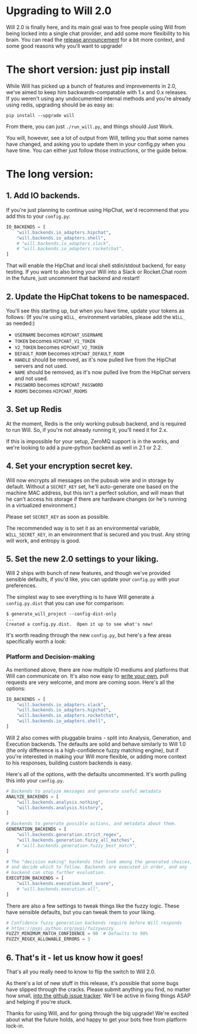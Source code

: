 <h1>Upgrading to Will 2.0</h1>

Will 2.0 is finally here, and its main goal was to free people using Will from being locked into a single chat provider, and add some more flexibility to his brain.  You can read the [release announcement](https://heywill.io/will2) for a bit more context, and some good reasons why you'll want to upgrade!

# The short version: just pip install
While Will has picked up a bunch of features and improvements in 2.0, we've aimed to keep him backwards-compatable with 1.x and 0.x releases.  If you weren't using any undocumented internal methods and you're already using redis, upgrading should be as easy as:

```shell
pip install --upgrade will
```

From there, you can just `./run_will.py`, and things should Just Work.

You will, however, see a lot of output from Will, telling you that some names have changed, and asking you to update them in your config.py when you have time.  You can either just follow those instructions, or the guide below.

# The long version:

## 1. Add IO backends.

If you're just planning to continue using HipChat, we'd recommend that you add this to your `config.py`:

```python
IO_BACKENDS = [
    "will.backends.io_adapters.hipchat",
    "will.backends.io_adapters.shell",
    # "will.backends.io_adapters.slack",
    # "will.backends.io_adapters.rocketchat",
]
```

That will enable the HipChat and local shell stdin/stdout backend, for easy testing.  If you want to also bring your Will into a Slack or Rocket.Chat room in the future, just uncomment that backend and restart!

## 2. Update the HipChat tokens to be namespaced.  

You'll see this starting up, but when you have time, update your tokens as follows:  (If you're using `WILL_` environment variables, please add the `WILL_` as needed:)

- `USERNAME` becomes `HIPCHAT_USERNAME`
- `TOKEN` becomes `HIPCHAT_V1_TOKEN`
- `V2_TOKEN` becomes `HIPCHAT_V2_TOKEN`
- `DEFAULT_ROOM` becomes `HIPCHAT_DEFAULT_ROOM`
- `HANDLE` should be removed, as it's now pulled live from the HipChat servers and not used.
- `NAME` should be removed, as it's now pulled live from the HipChat servers and not used.
- `PASSWORD` becomes `HIPCHAT_PASSWORD`
- `ROOMS` becomes `HIPCHAT_ROOMS`


## 3. Set up Redis

At the moment, Redis is the only working pubsub backend, and is required to run Will. So, if you're not already running it, you'll need it for 2.x.

If this is impossible for your setup, ZeroMQ support is in the works, and we're looking to add a pure-python backend as well in 2.1 or 2.2.


## 4. Set your encryption secret key.

Will now encrypts all messages on the pubsub wire and in storage by default.  Without a `SECRET_KEY` set, he'll auto-generate one based on the machine MAC address, but this isn't a perfect solution, and will mean that he can't access his storage if there are hardware changes (or he's running in a virtualized environment.)

Please set `SECRET_KEY` as soon as possible.

The recommended way is to set it as an environmental variable, `WILL_SECRET_KEY`, in an environment that is secured and you trust.  Any string will work, and entropy is good. 


## 5. Set the new 2.0 settings to your liking.

Will 2 ships with bunch of new features, and though we've provided sensible defaults, if you'd like, you can update your `config.py` with your preferences.

The simplest way to see everything is to have Will generate a `config.py.dist` that you can use for comparison:

```shell
$ generate_will_project --config-dist-only
...
Created a config.py.dist.  Open it up to see what's new!
```

It's worth reading through the new `config.py`, but here's a few areas specifically worth a look:

### Platform and Decision-making

As mentioned above, there are now multiple IO mediums and platforms that Will can communicate on. It's also now easy to [write your own](/backends/io), pull requests are very welcome, and more are coming soon.  Here's all the options:

```python
IO_BACKENDS = [
    "will.backends.io_adapters.slack",
    "will.backends.io_adapters.hipchat",
    "will.backends.io_adapters.rocketchat",
    "will.backends.io_adapters.shell",
]
```


Will 2 also comes with pluggable brains - split into Analysis, Generation, and Execution backends.  The defaults are solid and behave similarly to Will 1.0 (the only difference is a high-confidence fuzzy matching engine), but if you're interested in making your Will more flexible, or adding more context to his responses, building custom backends is easy.

Here's all of the options, with the defaults uncommented.   It's worth pulling this into your `config.py`.

```python
# Backends to analyze messages and generate useful metadata
ANALYZE_BACKENDS = [
    "will.backends.analysis.nothing",
    "will.backends.analysis.history",
]

# Backends to generate possible actions, and metadata about them.
GENERATION_BACKENDS = [
    "will.backends.generation.strict_regex",
    "will.backends.generation.fuzzy_all_matches",
    # "will.backends.generation.fuzzy_best_match",
]

# The "decision making" backends that look among the generated choices,
# and decide which to follow. Backends are executed in order, and any
# backend can stop further evaluation.
EXECUTION_BACKENDS = [
    "will.backends.execution.best_score",
    # "will.backends.execution.all",
]
```

There are also a few settings to tweak things like the fuzzy logic.  These have sensible defaults, but you can tweak them to your liking.

```python
# Confidence fuzzy generation backends require before Will responds
# https://pypi.python.org/pypi/fuzzywuzzy
FUZZY_MINIMUM_MATCH_CONFIDENCE = 90  # Defaults to 90%
FUZZY_REGEX_ALLOWABLE_ERRORS = 3
```

## 6. That's it - let us know how it goes!

That's all you really need to know to flip the switch to Will 2.0.  

As there's a lot of new stuff in this release, it's possible that some bugs have slipped through the cracks.  Please submit anything you find, no matter how small, [into the github issue tracker](https://github.com/skoczen/will/issues).  We'll be active in fixing things ASAP and helping if you're stuck.

Thanks for using Will, and for going through the big upgrade!  We're excited about what the future holds, and happy to get your bots free from platform lock-in.